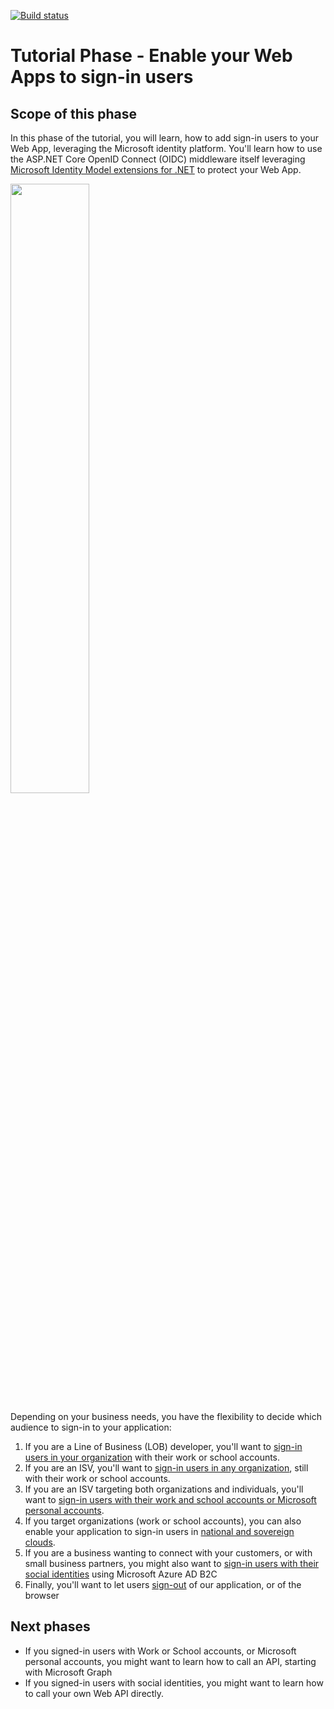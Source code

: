[![Build status](https://identitydivision.visualstudio.com/IDDP/_apis/build/status/AAD%20Samples/.NET%20client%20samples/ASP.NET%20Core%20Web%20App%20tutorial)](https://identitydivision.visualstudio.com/IDDP/_build/latest?definitionId=819)

# Tutorial Phase - Enable your Web Apps to sign-in users

## Scope of this phase

In this phase of the tutorial, you will learn, how to add sign-in users to your Web App, leveraging the Microsoft identity platform. You'll learn how to use  the ASP.NET Core OpenID Connect (OIDC) middleware itself leveraging [Microsoft Identity Model extensions for .NET](https://github.com/AzureAD/azure-activedirectory-identitymodel-extensions-for-dotnet/wiki) to protect your Web App.

   <img src="../ReadmeFiles/sign-in-audiences.png" width="50%"/>

   Depending on your business needs, you have the flexibility to decide which audience to sign-in to your application:

   1. If you are a Line of Business (LOB) developer, you'll want to [sign-in users in your organization](./1-1-MyOrg) with their work or school accounts.
   1. If you are an ISV, you'll want to [sign-in users in any organization](./1-2-AnyOrg), still  with their work or school accounts.
   1. If you are an ISV targeting both organizations and individuals, you'll want to [sign-in users with their work and school accounts or Microsoft personal accounts](./1-3-AnyOrgOrPersonal).
   1. If you target organizations (work or school accounts), you can also enable your application to sign-in users in [national and sovereign clouds](./1-4-Sovereign).
   1. If you are a business wanting to connect with your customers, or with small business partners, you might also want to [sign-in users with their social identities](./1-5-B2C) using Microsoft Azure AD B2C
   1. Finally, you'll want to let users [sign-out](./1-6-SignOut) of our application, or of the browser

## Next phases

- If you signed-in users with Work or School accounts, or Microsoft personal accounts, you might want to learn how to call an API, starting with Microsoft Graph
- If you signed-in users with social identities, you might want to learn how to call your own Web API directly.

